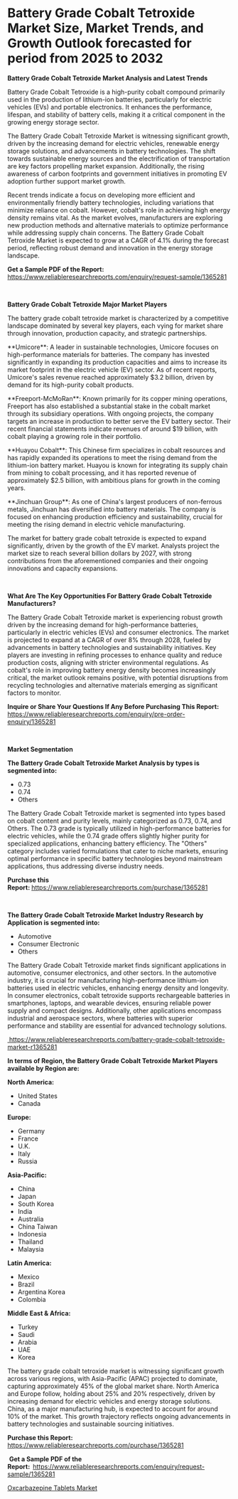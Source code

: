 <p><h1>Battery Grade Cobalt Tetroxide Market Size, Market Trends, and Growth Outlook forecasted for period from 2025 to 2032</h1></p><p><strong>Battery Grade Cobalt Tetroxide Market Analysis and Latest Trends</strong></p>
<p><p>Battery Grade Cobalt Tetroxide is a high-purity cobalt compound primarily used in the production of lithium-ion batteries, particularly for electric vehicles (EVs) and portable electronics. It enhances the performance, lifespan, and stability of battery cells, making it a critical component in the growing energy storage sector. </p><p>The Battery Grade Cobalt Tetroxide Market is witnessing significant growth, driven by the increasing demand for electric vehicles, renewable energy storage solutions, and advancements in battery technologies. The shift towards sustainable energy sources and the electrification of transportation are key factors propelling market expansion. Additionally, the rising awareness of carbon footprints and government initiatives in promoting EV adoption further support market growth.</p><p>Recent trends indicate a focus on developing more efficient and environmentally friendly battery technologies, including variations that minimize reliance on cobalt. However, cobalt's role in achieving high energy density remains vital. As the market evolves, manufacturers are exploring new production methods and alternative materials to optimize performance while addressing supply chain concerns. The Battery Grade Cobalt Tetroxide Market is expected to grow at a CAGR of 4.1% during the forecast period, reflecting robust demand and innovation in the energy storage landscape.</p></p>
<p><strong>Get a Sample PDF of the Report:&nbsp;</strong> <a href="https://www.reliableresearchreports.com/enquiry/request-sample/1365281?utm_campaign=3522&utm_medium=2&utm_source=Github&utm_content=ia&utm_term=22032025&utm_id=battery-grade-cobalt-tetroxide">https://www.reliableresearchreports.com/enquiry/request-sample/1365281</a></p>
<p>&nbsp;</p>
<p><strong>Battery Grade Cobalt Tetroxide Major Market Players</strong></p>
<p><p>The battery grade cobalt tetroxide market is characterized by a competitive landscape dominated by several key players, each vying for market share through innovation, production capacity, and strategic partnerships.</p><p>**Umicore**: A leader in sustainable technologies, Umicore focuses on high-performance materials for batteries. The company has invested significantly in expanding its production capacities and aims to increase its market footprint in the electric vehicle (EV) sector. As of recent reports, Umicore's sales revenue reached approximately $3.2 billion, driven by demand for its high-purity cobalt products.</p><p>**Freeport-McMoRan**: Known primarily for its copper mining operations, Freeport has also established a substantial stake in the cobalt market through its subsidiary operations. With ongoing projects, the company targets an increase in production to better serve the EV battery sector. Their recent financial statements indicate revenues of around $19 billion, with cobalt playing a growing role in their portfolio.</p><p>**Huayou Cobalt**: This Chinese firm specializes in cobalt resources and has rapidly expanded its operations to meet the rising demand from the lithium-ion battery market. Huayou is known for integrating its supply chain from mining to cobalt processing, and it has reported revenue of approximately $2.5 billion, with ambitious plans for growth in the coming years.</p><p>**Jinchuan Group**: As one of China's largest producers of non-ferrous metals, Jinchuan has diversified into battery materials. The company is focused on enhancing production efficiency and sustainability, crucial for meeting the rising demand in electric vehicle manufacturing.</p><p>The market for battery grade cobalt tetroxide is expected to expand significantly, driven by the growth of the EV market. Analysts project the market size to reach several billion dollars by 2027, with strong contributions from the aforementioned companies and their ongoing innovations and capacity expansions.</p></p>
<p>&nbsp;</p>
<p><strong>What Are The Key Opportunities For Battery Grade Cobalt Tetroxide Manufacturers?</strong></p>
<p><p>The Battery Grade Cobalt Tetroxide market is experiencing robust growth driven by the increasing demand for high-performance batteries, particularly in electric vehicles (EVs) and consumer electronics. The market is projected to expand at a CAGR of over 8% through 2028, fueled by advancements in battery technologies and sustainability initiatives. Key players are investing in refining processes to enhance quality and reduce production costs, aligning with stricter environmental regulations. As cobalt's role in improving battery energy density becomes increasingly critical, the market outlook remains positive, with potential disruptions from recycling technologies and alternative materials emerging as significant factors to monitor.</p></p>
<p><strong>Inquire or Share Your Questions If Any Before Purchasing This Report:</strong> <a href="https://www.reliableresearchreports.com/enquiry/pre-order-enquiry/1365281?utm_campaign=3522&utm_medium=2&utm_source=Github&utm_content=ia&utm_term=22032025&utm_id=battery-grade-cobalt-tetroxide">https://www.reliableresearchreports.com/enquiry/pre-order-enquiry/1365281</a></p>
<p>&nbsp;</p>
<p><strong>Market Segmentation</strong></p>
<p><strong>The Battery Grade Cobalt Tetroxide Market Analysis by types is segmented into:</strong></p>
<p><ul><li>0.73</li><li>0.74</li><li>Others</li></ul></p>
<p><p>The Battery Grade Cobalt Tetroxide market is segmented into types based on cobalt content and purity levels, mainly categorized as 0.73, 0.74, and Others. The 0.73 grade is typically utilized in high-performance batteries for electric vehicles, while the 0.74 grade offers slightly higher purity for specialized applications, enhancing battery efficiency. The "Others" category includes varied formulations that cater to niche markets, ensuring optimal performance in specific battery technologies beyond mainstream applications, thus addressing diverse industry needs.</p></p>
<p><strong>Purchase this Report:&nbsp;</strong><a href="https://www.reliableresearchreports.com/purchase/1365281?utm_campaign=3522&utm_medium=2&utm_source=Github&utm_content=ia&utm_term=22032025&utm_id=battery-grade-cobalt-tetroxide">https://www.reliableresearchreports.com/purchase/1365281</a></p>
<p>&nbsp;</p>
<p><strong>The Battery Grade Cobalt Tetroxide Market Industry Research by Application is segmented into:</strong></p>
<p><ul><li>Automotive</li><li>Consumer Electronic</li><li>Others</li></ul></p>
<p><p>The Battery Grade Cobalt Tetroxide market finds significant applications in automotive, consumer electronics, and other sectors. In the automotive industry, it is crucial for manufacturing high-performance lithium-ion batteries used in electric vehicles, enhancing energy density and longevity. In consumer electronics, cobalt tetroxide supports rechargeable batteries in smartphones, laptops, and wearable devices, ensuring reliable power supply and compact designs. Additionally, other applications encompass industrial and aerospace sectors, where batteries with superior performance and stability are essential for advanced technology solutions.</p></p>
<p><a href="https://www.reliableresearchreports.com/battery-grade-cobalt-tetroxide-market-r1365281?utm_campaign=3522&utm_medium=2&utm_source=Github&utm_content=ia&utm_term=22032025&utm_id=battery-grade-cobalt-tetroxide">&nbsp;https://www.reliableresearchreports.com/battery-grade-cobalt-tetroxide-market-r1365281</a></p>
<p><strong>In terms of Region, the Battery Grade Cobalt Tetroxide Market Players available by Region are:</strong></p>
<p>
    <p> <strong> North America: </strong>
        <ul>
            <li>United States</li>
            <li>Canada</li>
        </ul>
        </p> 
    <p> <strong> Europe: </strong>
        <ul>
            <li>Germany</li>
            <li>France</li>
            <li>U.K.</li>
            <li>Italy</li>
            <li>Russia</li>
        </ul>
        </p> 
    <p> <strong> Asia-Pacific: </strong>
        <ul>
            <li>China</li>
            <li>Japan</li>
            <li>South Korea</li>
            <li>India</li>
            <li>Australia</li>
            <li>China Taiwan</li>
            <li>Indonesia</li>
            <li>Thailand</li>
            <li>Malaysia</li>
        </ul>
        </p> 
    <p> <strong> Latin America: </strong>
        <ul>
            <li>Mexico</li>
            <li>Brazil</li>
            <li>Argentina Korea</li>
            <li>Colombia</li>
        </ul>
        </p> 
    <p> <strong> Middle East & Africa: </strong>
        <ul>
            <li>Turkey</li>
            <li>Saudi</li>
            <li>Arabia</li>
            <li>UAE</li>
            <li>Korea</li>
        </ul>
    </p>
    </p>
<p><p>The battery grade cobalt tetroxide market is witnessing significant growth across various regions, with Asia-Pacific (APAC) projected to dominate, capturing approximately 45% of the global market share. North America and Europe follow, holding about 25% and 20% respectively, driven by increasing demand for electric vehicles and energy storage solutions. China, as a major manufacturing hub, is expected to account for around 10% of the market. This growth trajectory reflects ongoing advancements in battery technologies and sustainable sourcing initiatives.</p></p>
<p><strong>Purchase this Report: </strong><a href="https://www.reliableresearchreports.com/purchase/1365281?utm_campaign=3522&utm_medium=2&utm_source=Github&utm_content=ia&utm_term=22032025&utm_id=battery-grade-cobalt-tetroxide">https://www.reliableresearchreports.com/purchase/1365281</a></p>
<p>&nbsp;<strong>Get a Sample PDF of the Report:&nbsp;&nbsp;</strong><a href="https://www.reliableresearchreports.com/enquiry/request-sample/1365281?utm_campaign=3522&utm_medium=2&utm_source=Github&utm_content=ia&utm_term=22032025&utm_id=battery-grade-cobalt-tetroxide">https://www.reliableresearchreports.com/enquiry/request-sample/1365281</a></p>
<p><strong></strong></p>
<p><p><a href="https://github.com/guyotkiferhi/Market-Research-Report-List-1/blob/main/oxcarbazepine-tablets-market.md?utm_campaign=3522&utm_medium=2&utm_source=Github&utm_content=ia&utm_term=22032025&utm_id=battery-grade-cobalt-tetroxide">Oxcarbazepine Tablets Market</a></p></p>